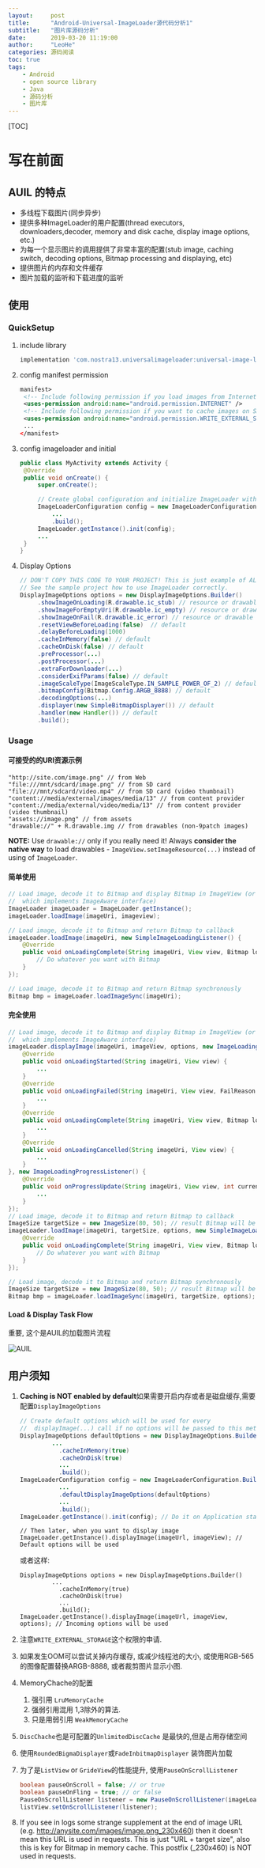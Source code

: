 ```yaml
---
layout:     post
title:      "Android-Universal-ImageLoader源代码分析1"
subtitle:   "图片库源码分析"
date:       2019-03-20 11:19:00
author:     "LeoHe"
categories: 源码阅读
toc: true
tags:
    - Android
    - open source library
    - Java
    - 源码分析	
    - 图片库
---
```




[TOC]

# 写在前面

## AUIL 的特点

- 多线程下载图片(同步异步)
- 提供多种ImageLoader的用户配置(thread executors, downloaders,decoder, memory and disk cache, display image options, etc.)
- 为每一个显示图片的调用提供了非常丰富的配置(stub image, caching switch, decoding options, Bitmap processing and displaying, etc)
- 提供图片的内存和文件缓存
- 图片加载的监听和下载进度的监听

<!-- more -->

## 使用

### QuickSetup

1. include library

   ```groovy
   implementation 'com.nostra13.universalimageloader:universal-image-loader:1.9.5'
   ```

2. config manifest permission

   ```xml
   manifest>
   	<!-- Include following permission if you load images from Internet -->
   	<uses-permission android:name="android.permission.INTERNET" />
   	<!-- Include following permission if you want to cache images on SD card -->
   	<uses-permission android:name="android.permission.WRITE_EXTERNAL_STORAGE" />
   	...
   </manifest>
   ```

3. config imageloader and initial 

   ```java
   public class MyActivity extends Activity {
   	@Override
   	public void onCreate() {
   		super.onCreate();
   
   		// Create global configuration and initialize ImageLoader with this config
   		ImageLoaderConfiguration config = new ImageLoaderConfiguration.Builder(this)
   			...
   			.build();
   		ImageLoader.getInstance().init(config);
   		...
   	}
   }
   ```

   

4. Display Options

   ```java
   // DON'T COPY THIS CODE TO YOUR PROJECT! This is just example of ALL options using.
   // See the sample project how to use ImageLoader correctly.
   DisplayImageOptions options = new DisplayImageOptions.Builder()
   		.showImageOnLoading(R.drawable.ic_stub) // resource or drawable
   		.showImageForEmptyUri(R.drawable.ic_empty) // resource or drawable
   		.showImageOnFail(R.drawable.ic_error) // resource or drawable
   		.resetViewBeforeLoading(false)  // default
   		.delayBeforeLoading(1000)
   		.cacheInMemory(false) // default
   		.cacheOnDisk(false) // default
   		.preProcessor(...)
   		.postProcessor(...)
   		.extraForDownloader(...)
   		.considerExifParams(false) // default
   		.imageScaleType(ImageScaleType.IN_SAMPLE_POWER_OF_2) // default
   		.bitmapConfig(Bitmap.Config.ARGB_8888) // default
   		.decodingOptions(...)
   		.displayer(new SimpleBitmapDisplayer()) // default
   		.handler(new Handler()) // default
   		.build();
   ```

   

### Usage

#### 可接受的的URI资源示例

```
"http://site.com/image.png" // from Web
"file:///mnt/sdcard/image.png" // from SD card
"file:///mnt/sdcard/video.mp4" // from SD card (video thumbnail)
"content://media/external/images/media/13" // from content provider
"content://media/external/video/media/13" // from content provider (video thumbnail)
"assets://image.png" // from assets
"drawable://" + R.drawable.img // from drawables (non-9patch images)
```

**NOTE:** Use `drawable://` only if you really need it! Always **consider the native way** to load drawables - `ImageView.setImageResource(...)` instead of using of `ImageLoader`.



#### 简单使用

```java
// Load image, decode it to Bitmap and display Bitmap in ImageView (or any other view 
//	which implements ImageAware interface)
ImageLoader imageLoader = ImageLoader.getInstance();
imageLoader.loadImage(imageUri, imageview);
```



```java
// Load image, decode it to Bitmap and return Bitmap to callback
imageLoader.loadImage(imageUri, new SimpleImageLoadingListener() {
	@Override
	public void onLoadingComplete(String imageUri, View view, Bitmap loadedImage) {
		// Do whatever you want with Bitmap
	}
});
```



```java
// Load image, decode it to Bitmap and return Bitmap synchronously
Bitmap bmp = imageLoader.loadImageSync(imageUri);
```

#### 完全使用

```java
// Load image, decode it to Bitmap and display Bitmap in ImageView (or any other view 
//	which implements ImageAware interface)
imageLoader.displayImage(imageUri, imageView, options, new ImageLoadingListener() {
	@Override
	public void onLoadingStarted(String imageUri, View view) {
		...
	}
	@Override
	public void onLoadingFailed(String imageUri, View view, FailReason failReason) {
		...
	}
	@Override
	public void onLoadingComplete(String imageUri, View view, Bitmap loadedImage) {
		...
	}
	@Override
	public void onLoadingCancelled(String imageUri, View view) {
		...
	}
}, new ImageLoadingProgressListener() {
	@Override
	public void onProgressUpdate(String imageUri, View view, int current, int total) {
		...
	}
});
// Load image, decode it to Bitmap and return Bitmap to callback
ImageSize targetSize = new ImageSize(80, 50); // result Bitmap will be fit to this size
imageLoader.loadImage(imageUri, targetSize, options, new SimpleImageLoadingListener() {
	@Override
	public void onLoadingComplete(String imageUri, View view, Bitmap loadedImage) {
		// Do whatever you want with Bitmap
	}
});
```

```java
// Load image, decode it to Bitmap and return Bitmap synchronously
ImageSize targetSize = new ImageSize(80, 50); // result Bitmap will be fit to this size
Bitmap bmp = imageLoader.loadImageSync(imageUri, targetSize, options);
```

#### Load & Display Task Flow

重要, 这个是AUIL的加载图片流程

![AUIL](https://github.com/nostra13/Android-Universal-Image-Loader/raw/master/wiki/UIL_Flow.png)



## 用户须知



1. **Caching is NOT enabled by default**如果需要开启内存或者是磁盘缓存,需要配置`DisplayImageOptions`

   ```java
   // Create default options which will be used for every 
   //  displayImage(...) call if no options will be passed to this method
   DisplayImageOptions defaultOptions = new DisplayImageOptions.Builder()
      		...
              .cacheInMemory(true)
              .cacheOnDisk(true)
              ...
              .build();
   ImageLoaderConfiguration config = new ImageLoaderConfiguration.Builder(getApplicationContext())
              ...
              .defaultDisplayImageOptions(defaultOptions)
              ...
              .build();
   ImageLoader.getInstance().init(config); // Do it on Application start
   ```

   ```
   // Then later, when you want to display image
   ImageLoader.getInstance().displayImage(imageUrl, imageView); // Default options will be used
   ```

   或者这样:

   ```
   DisplayImageOptions options = new DisplayImageOptions.Builder()
      		...
              .cacheInMemory(true)
              .cacheOnDisk(true)
              ...
              .build();
   ImageLoader.getInstance().displayImage(imageUrl, imageView, options); // Incoming options will be used
   ```

2. 注意`WRITE_EXTERNAL_STORAGE`这个权限的申请.
3. 如果发生OOM可以尝试关掉内存缓存, 或减少线程池的大小, 或使用RGB-565的图像配置替换ARGB-8888, 或者裁剪图片显示小图.
4. MemoryChache的配置
   1. 强引用 `LruMemoryCache`
   2. 强弱引用混用 1,3除外的算法.
   3. 只是用弱引用 `WeakMemoryCache`

5. `DiscChache`也是可配置的`UnlimitedDiscCache` 是最快的,但是占用存储空间

6. 使用`RoundedBigmaDisplayer`或`FadeInbitmapDisplayer` 装饰图片加载

7. 为了是`ListView` or `GrideView`的性能提升, 使用`PauseOnScrollListener`

   ```java
   boolean pauseOnScroll = false; // or true
   boolean pauseOnFling = true; // or false
   PauseOnScrollListener listener = new PauseOnScrollListener(imageLoader, pauseOnScroll, pauseOnFling);
   listView.setOnScrollListener(listener);
   ```

8. If you see in logs some strange supplement at the end of image URL (e.g. http://anysite.com/images/image.png_230x460) then it doesn't mean this URL is used in requests. This is just "URL + target size", also this is key for Bitmap in memory cache. This postfix (_230x460) is NOT used in requests.

   

